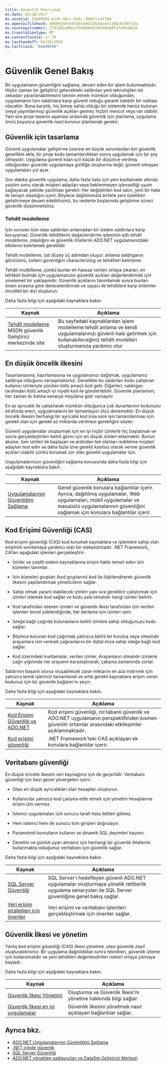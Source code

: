 ```yaml
---
title: Güvenlik Overview2
ms.date: 03/30/2017
ms.assetid: 33e09965-61d5-48cc-9e8c-3b047cc4f194
ms.openlocfilehash: 4960959dfe6f485a96d29a5da43c2b8c6c98fe3a
ms.sourcegitcommit: 2701302a99cafbe0d86d53d540eb0fa7e9b46b36
ms.translationtype: MT
ms.contentlocale: tr-TR
ms.lasthandoff: 04/28/2019
ms.locfileid: "64649598"
---
```

# <a name="security-overview"></a>Güvenlik Genel Bakış
Bir uygulamanın güvenliğini sağlama, devam eden bir işlem bulunmaktadır. Hiçbir zaman bir geliştirici gelecekteki saldırıları yeni teknolojileri tür zekadan yararlanabilmesini tahmin etmek mümkün olduğundan, uygulamanın tüm saldırılara karşı güvenli olduğu garanti edebilir bir noktası olacaktır. Buna karşılık, hiç kimse sahip olduğu bir sistemde henüz bulunan (veya yayımlanmış) güvenlik açıkları gelmez hiçbiri mevcut veya var olabilir. Yanı sıra proje tasarım aşaması sırasında güvenlik için planlama, uygulama ömrü boyunca güvenlik nasıl korunur planlamak gerekir.  
  
## <a name="design-for-security"></a>Güvenlik için tasarlama  
 Güvenli uygulamalar geliştirme üzerine en büyük sorunlardan biri güvenlik genellikle akla, bir proje kodu tamamlandıktan sonra uygulamak için bir şey olmasıdır. Uygulama güvenli kılan için küçük bir düşünce verilmiş olduğundan güvenlik uygulamaya gizliliğe oluşturma değil, güvenli olmayan uygulamaları yol açar.  
  
 Son dakika güvenlik uygulama, daha fazla hata için yeni kısıtlamalar altında yazılım sonu olarak müşteri adayları veya beklenmeyen işlevselliği uyum sağlayacak şekilde yazılması gerekir. Her değiştirilen kod satırı, yeni bir hata ile tanışın olasılığını içerir. Böylece dağıtımınızla birlikte yeni özellikler geliştirmeye devam edebilirsiniz, bu nedenle başlarında geliştirme süreci güvenlik düşünmelisiniz.  
  
### <a name="threat-modeling"></a>Tehdit modelleme  
 İçin sunulan tüm olası saldırıları anlamadan bir sistem saldırılara karşı koruyamaz. Güvenlik tehditlerini değerlendirme işleminin adlı *tehdit modelleme*, olasılığını ve güvenlik ihlallerini ADO.NET uygulamanızdaki etkilerini belirlemek gereklidir.  
  
 Tehdit modelleme, üst düzey üç adımdan oluşur: anlama saldırganın görünümü, sistem güvenliğini characterizing ve tehditleri belirleme.  
  
 Tehdit modelleme, çünkü bunlar en hassas verileri ortaya çıkaran, en tehlikeli bulmak için uygulamanızın güvenlik açıkları değerlendirmek için yinelemeli bir yaklaşımdır. Güvenlik açıklarını tanımlamak sonra bunları önem sırasına göre derecelendirmek ve sayacı ile tehditlere karşı önlemler öncelikli bir dizi oluşturun.  
  
 Daha fazla bilgi için aşağıdaki kaynaklara bakın.  
  
|Kaynak|Açıklama|  
|--------------|-----------------|  
|[Tehdit modelleme](https://go.microsoft.com/fwlink/?LinkId=98353) MSDN güvenlik Geliştirici merkezinde site|Bu sayfadaki kaynaklardan işlem modelleme tehdit anlama ve kendi uygulamalarınızı güvenli hale getirmek için kullanabileceğiniz tehdit modelleri oluşturmanıza yardımcı olur|  
  
## <a name="the-principle-of-least-privilege"></a>En düşük öncelik ilkesini  
 Tasarlamasına, hazırlamasına ve uygulamanızı dağıtmak, uygulamanız saldırıya olduğunu varsaymalısınız. Genellikle bu saldırıları kodu çalıştıran kullanıcı izinleriyle yürüten kötü amaçlı kod gelir. Diğerleri, saldırgan tarafından kötü amaçlı iyi niyetli kod ile gönderilebilir. Güvenlik planlarken, her zaman iki katına senaryo meydana gelir varsayılır.  
  
 En az ayrıcalık ile çalıştırarak mümkün olduğunca çok duvarlarının kodunuzu etrafında erect, uygulamalarını bir tamamlayıcı ölçü denemektir. En düşük öncelik ilkesini herhangi bir ayrıcalık kod kısa süre işin tamamlanması için gerekli olan için gerekli az miktarda verilmesi gerektiğini söyler.  
  
 Güvenli uygulamalar oluşturmak için en iyi hiçbir izinlerle hiç başlatmak ve sonra gerçekleştirilen belirli görev için en düşük izinleri eklemektir. Bunun aksine, tüm izinleri ile başlayan ve ardından tek olanları reddetme müşteri adayları test edin ve daha fazla izne gerekli kasıtsız olarak verme güvenlik açıkları olabilir çünkü korumak zor olan güvenli uygulamalar için.  
  
 Uygulamalarınızın güvenliğini sağlama konusunda daha fazla bilgi için aşağıdaki kaynaklara bakın.  
  
|Kaynak|Açıklama|  
|--------------|-----------------|  
|[Uygulamalarının Güvenliğini Sağlama](/visualstudio/ide/securing-applications)|Genel güvenlik konulara bağlantılar içerir. Ayrıca, dağıtılmış uygulamalar, Web uygulamaları, mobil uygulamalar ve masaüstü uygulamalarının güvenliğini sağlamak için konulara bağlantılar içerir.|  
  
## <a name="code-access-security-cas"></a>Kod Erişimi Güvenliği (CAS)  
 Kod erişimi güvenliği (CAS) kod korumalı kaynaklara ve işlemlere sahip olan erişimini sınırlamaya yardımcı olan bir mekanizmadır. .NET Framework, CA'ları aşağıdaki işlevleri gerçekleştirir:  
  
- İzinler ve çeşitli sistem kaynaklarına erişim hakkı temsil eden izin kümeleri tanımlar.  
  
- İzin kümeleri grupları (kod gruplarını) kod ile ilişkilendirerek güvenlik ilkesini yapılandırmak yöneticilerin sağlar.  
  
- Sahip olmak yararlı olabilecek izinleri yanı sıra gerektirir çalıştırmak için izinleri istemek kod sağlar ve kodu asla olmalıdır hangi izinleri belirtir.  
  
- Kod tarafından istenen izinleri ve güvenlik ilkesi tarafından izin verilen işlemler temel yüklendiğinde, her derleme için izinleri verir.  
  
- İsteğe bağlı çağrıda bulunanların belirli izinlere sahip olduğunuzu kodu sağlar.  
  
- Böylece korunan kod çağırmak yalnızca belirli bir kuruluş veya sitesinde arayanlara izin vererek çağıranlarını bir dijital imza sahip isteğe bağlı kod sağlar.  
  
- Kod üzerindeki kısıtlamalar, verilen izinler, Arayanların olmalıdır izinlerle çağrı yığınında her arayanın karşılaştırarak, çalışma zamanında zorlar.  
  
 Saldırının başarılı olursa oluşabilecek zarar miktarını en aza indirmek için yalnızca kendi işlerinizi tamamlandı ve artık gerekli kaynaklara erişim veren kodunuz için bir güvenlik bağlamı'nı seçin.  
  
 Daha fazla bilgi için aşağıdaki kaynaklara bakın.  
  
|Kaynak|Açıklama|  
|--------------|-----------------|  
|[Kod Erişimi Güvenliği ve ADO.NET](../../../../docs/framework/data/adonet/code-access-security.md)|Kod erişimi güvenliği, rol tabanlı güvenlik ve ADO.NET uygulamanın perspektifinden kısmen güvenilir ortamlar arasındaki etkileşimler açıklanmaktadır.|  
|[Kod erişimi güvenliği](../../../../docs/framework/misc/code-access-security.md)|.NET Framework'teki CAS açıklayan ek konulara bağlantılar içerir.|  
  
## <a name="database-security"></a>Veritabanı güvenliği  
 En düşük öncelik ilkesini veri kaynağınız için de geçerlidir. Veritabanı güvenliği için bazı genel yönergeleri içerir:  
  
- Olası en düşük ayrıcalıkları olan hesapları oluşturun.  
  
- Kullanıcılar yalnızca kod çalışma elde etmek için yönetim hesaplarına erişim izin vermez.  
  
- İstemci uygulamaları için sunucu tarafı hata iletileri gitmez.  
  
- Hem istemci hem de sunucu tüm girişleri doğrulayın.  
  
- Parametreli komutların kullanın ve dinamik SQL deyimleri kaçının.  
  
- Denetim ve günlük uyarı almanız için herhangi bir güvenlik ihlallerini kullanmakta olduğunuz veritabanı için güvenlik sağlar.  
  
 Daha fazla bilgi için aşağıdaki kaynaklara bakın.  
  
|Kaynak|Açıklama|  
|--------------|-----------------|  
|[SQL Server Güvenliği](../../../../docs/framework/data/adonet/sql/sql-server-security.md)|SQL Server'ı hedefleyen güvenli ADO.NET uygulamalar oluşturmaya yönelik rehberlik uygulama senaryoları ile SQL Server güvenliğine genel bakış sağlar.|  
|[Veri erişim stratejileri için öneriler](https://docs.microsoft.com/previous-versions/visualstudio/visual-studio-2008/8fxztkff(v=vs.90))|Veri erişimi ve veritabanı işlemleri gerçekleştirmek için öneriler sağlar.|  
  
## <a name="security-policy-and-administration"></a>Güvenlik İlkesi ve yönetim  
 Yanlış kod erişimi güvenliği (CAS) ilkesi yönetme, olası güvenlik zayıf oluşturabilirsiniz. Bir uygulama dağıtıldıktan sonra teknikleri, güvenlik izleme için kullanılmalıdır ve yeni tehditleri değerlendirilen riskleri ortaya çıkmaya başladı.  
  
 Daha fazla bilgi için aşağıdaki kaynaklara bakın.  
  
|Kaynak|Açıklama|  
|--------------|-----------------|  
|[Güvenlik İlkesi Yönetimi](https://docs.microsoft.com/previous-versions/dotnet/netframework-4.0/c1k0eed6(v=vs.100))|Oluşturma ve Güvenlik İlkesi'ni yönetme hakkında bilgi sağlar.|  
|[Güvenlik İlkesi en iyi uygulamalar](https://docs.microsoft.com/previous-versions/dotnet/netframework-4.0/sa4se9bc(v=vs.100))|Güvenlik ilkesini yönetmek nasıl açıklayan bağlantılar sağlar.|  
  
## <a name="see-also"></a>Ayrıca bkz.

- [ADO.NET Uygulamalarının Güvenliğini Sağlama](../../../../docs/framework/data/adonet/securing-ado-net-applications.md)
- [.NET içinde güvenlik](../../../standard/security/index.md)
- [SQL Server Güvenliği](../../../../docs/framework/data/adonet/sql/sql-server-security.md)
- [ADO.NET yönetilen sağlayıcıları ve DataSet Geliştirici Merkezi](https://go.microsoft.com/fwlink/?LinkId=217917)
